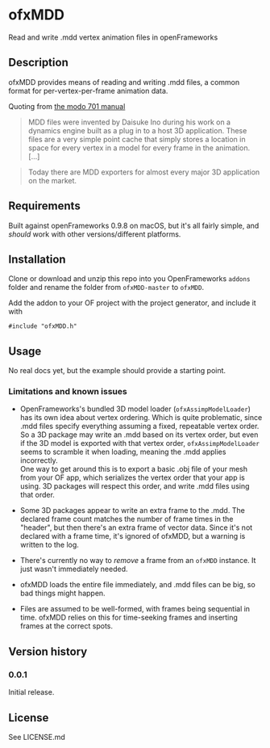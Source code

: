# ofxMDD

Read and write .mdd vertex animation files in openFrameworks

## Description
ofxMDD provides means of reading and writing .mdd files, a common format for per-vertex-per-frame animation data.

Quoting from [the modo 701 manual](http://modo.docs.thefoundry.co.uk/modo/701/help/pages/animation/deformers/MDDInfluence.html)  

> MDD files were invented by Daisuke Ino during his work on a dynamics engine built as a plug in to a host 3D application. These files are a very simple point cache that simply stores a location in space for every vertex in a model for every frame in the animation. [...]

> Today there are MDD exporters for almost every major 3D application on the market.

## Requirements
Built against openFrameworks 0.9.8 on macOS, but it's all fairly simple, and _should_ work with other versions/different platforms.

## Installation
Clone or download and unzip this repo into you OpenFrameworks `addons` folder and rename the folder from `ofxMDD-master` to `ofxMDD`.

Add the addon to your OF project with the project generator, and include it with

    #include "ofxMDD.h"

## Usage
No real docs yet, but the example should provide a starting point.

### Limitations and known issues
- OpenFrameworks's bundled 3D model loader (`ofxAssimpModelLoader`) has its own idea about vertex ordering. Which is quite problematic, since .mdd files specify everything assuming a fixed, repeatable vertex order. So a 3D package may write an .mdd based on its vertex order, but even if the 3D model is exported with that vertex order, `ofxAssimpModelLoader` seems to scramble it when loading, meaning the .mdd applies incorrectly.  
  One way to get around this is to export a basic .obj file of your mesh from your OF app, which serializes the vertex order that your app is using. 3D packages will respect this order, and write .mdd files using that order.

- Some 3D packages appear to write an extra frame to the .mdd. The declared frame count matches the number of frame times in the "header", but then there's an extra frame of vector data. Since it's not declared with a frame time, it's ignored of ofxMDD, but a warning is written to the log.

- There's currently no way to _remove_ a frame from an `ofxMDD` instance. It just wasn't immediately needed.

- ofxMDD loads the entire file immediately, and .mdd files can be big, so bad things might happen.

- Files are assumed to be well-formed, with frames being sequential in time. ofxMDD relies on this for time-seeking frames and inserting frames at the correct spots.

## Version history

### 0.0.1
Initial release.

## License
See LICENSE.md
